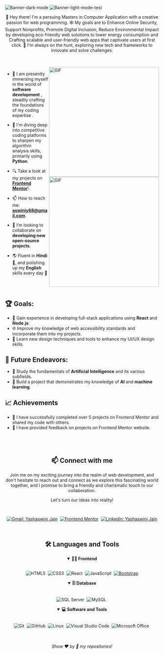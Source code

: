<!-- Banner 20232A -->
![Banner-dark-mode](https://user-images.githubusercontent.com/90595158/224519176-25966d34-9593-4f48-8216-9d9ba80eb586.png#gh-dark-mode-only)
![Banner-light-mode-test](https://user-images.githubusercontent.com/90595158/221481850-84df7f4c-2193-445d-9aba-d4eee0be7f5c.png#gh-light-mode-only)


<p align="center">
👋 Hey there! I'm a persuing Masters in    Computer Application with a creative passion for web programming. 🕸️ My goals are to Enhance Online Security, Support Nonprofits, Promote Digital Inclusion, Reduce Environmental Impact by developing eco-friendly web solutions to lower energy consumption and Crafting scalable and user-friendly web apps that captivate users at first click. 🚀 I'm always on the hunt, exploring new tech and frameworks to innovate and solve challenges.
</p>

##

<br>

<!--- Web illustrations by Storyset ( https://storyset.com/web ) --->
<img align="right" alt="GIF" src="https://user-images.githubusercontent.com/90595158/224520261-cac35362-4a70-4108-85c8-260ac8e0b0bd.svg#gh-dark-mode-only" width="360px"/>
<img align="right" alt="GIF" src="https://user-images.githubusercontent.com/90595158/224520109-e00b8f1e-08c9-4316-9920-ea4e88701a61.svg#gh-light-mode-only" width="360px"/>

- 🔭 I am presently immersing myself in the world of **software development** , steadily crafting the foundations of my coding expertise .

- 🌱 I'm diving deep into competitive coding platforms to sharpen my algorithm analysis skills, primarily using **Python**.

- 🔍 Take a look at my projects on [**Frontend Mentor**](https://www.frontendmentor.io/profile/yoshjayn)!.

- 📫 How to reach me: **aswiniy68@gmail.com**.

- 👯 I’m looking to collaborate on **developing new open-source projects**.

- 🌎 Fluent in **Hindi** 📖, and polishing up my **English** skills every day 🌟


<br>
<br>

## 🏆 Goals:

- 🚀 Gain experience in developing full-stack applications using **React** and **Node.js**.
- 🌐 Improve my knowledge of web accessibility standards and incorporate them into my projects.
- 🎨 Learn new design techniques and tools to enhance my UI/UX design skills.

## 🚀 Future Endeavors:

- 🧠 Study the fundamentals of **Artificial Intelligence** and its various subfields.
- 🤖 Build a project that demonstrates my knowledge of **AI** and **machine learning**.

## 📈 Achievements

- 🎉 I have successfully completed over 5 projects on Frontend Mentor and shared my code with others.
- 🤝 I have provided feedback on projects on Frontend Mentor website.


#

<br>

<h2 align="center">📫 Connect with me</h2>

<p align="center">
Join me on my exciting journey into the realm of web development, and don't hesitate to reach out and connect as we explore this fascinating world together, and I promise to bring a friendly and charismatic touch to our collaboration.
</p>

<p align="center">
Let's turn our ideas into reality!
</p>
<br />

<div align = "center">
    
[![Gmail: Yashaswini Jain](https://img.shields.io/badge/-gmail-red?style=for-the-badge&logo=Gmail&logoColor=white&link=mailto:aswiniy68@gmail.com)](mailto:aswiniy68@gmail.com)&nbsp;
[![Frontend Mentor](https://img.shields.io/badge/-Frontend%20Mentor-5F3DC4?style=for-the-badge&logo=FrontendMentor&logoColor=white&link=https://www.frontendmentor.io/profile/yoshjayn)](https://www.frontendmentor.io/profile/yoshjayn)&nbsp;
[![Linkedin: Yashaswini Jain](https://img.shields.io/badge/-linkedin-blue?style=for-the-badge&logo=Linkedin&logoColor=white&link=https://www.linkedin.com/in/yashaswinijain)](https://www.linkedin.com/in/yashaswinijain)
<br>
  </div>

<br>

<div align = "center">

<h2 align="center">🛠️ Languages and Tools</h2>

<details open>
<summary><b>🏄‍♂️ Frontend</b></summary>
<br>
  
![HTML5](https://img.shields.io/badge/-HTML5-E34F26?style=for-the-badge&logo=html5&logoColor=white)&nbsp;
![CSS3](https://img.shields.io/badge/-CSS3-1572B6?style=for-the-badge&logo=css3)&nbsp;
![React](https://img.shields.io/badge/-React-%23404d59?style=for-the-badge&logo=react)&nbsp;
![JavaScript](https://img.shields.io/badge/Javascript-F7DF1E.svg?style=for-the-badge&logo=javascript&logoColor=black)&nbsp;
[![Bootstrap](https://img.shields.io/badge/-Bootstrap-563D7C?style=for-the-badge&logo=bootstrap&logoColor=white)](https://getbootstrap.com/)
</details>

<details open>
<summary><b>🗄️ Database</b></summary>
<br>

![SQL Server](https://img.shields.io/badge/-SQL%20Server-CC2927?style=for-the-badge&logo=microsoft-sql-server&logoColor=white)&nbsp;
![MySQL](https://img.shields.io/badge/-MySQL-00000F?style=for-the-badge&logo=mysql)&nbsp;
</details>

<details open>
<summary><b>💻 Software and Tools</b></summary>
<br>

![Git](https://img.shields.io/badge/-Git-F05032?style=for-the-badge&logo=git&logoColor=white)&nbsp;
![GitHub](https://img.shields.io/badge/-GitHub-181717?style=for-the-badge&logo=github)&nbsp;
![Linux](https://img.shields.io/badge/-Linux-FCC624?style=for-the-badge&logo=linux&logoColor=black)&nbsp;
![Visual Studio Code](https://img.shields.io/badge/-VSCODE-007ACC?style=for-the-badge&&logo=visual-studio-code&logoColor=white)&nbsp;
![Microsoft Office](https://img.shields.io/badge/-MS%20Office-D83B01?style=for-the-badge&logo=microsoft-office&logoColor=white)&nbsp;
</details>

</div>


<br>
  
<h6 align="center">Show ❤️ by 🌟 my repositories!</h6>
